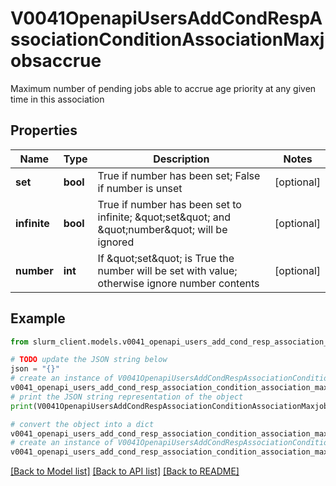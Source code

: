 # V0041OpenapiUsersAddCondRespAssociationConditionAssociationMaxjobsaccrue

Maximum number of pending jobs able to accrue age priority at any given time in this association

## Properties

Name | Type | Description | Notes
------------ | ------------- | ------------- | -------------
**set** | **bool** | True if number has been set; False if number is unset | [optional] 
**infinite** | **bool** | True if number has been set to infinite; \&quot;set\&quot; and \&quot;number\&quot; will be ignored | [optional] 
**number** | **int** | If \&quot;set\&quot; is True the number will be set with value; otherwise ignore number contents | [optional] 

## Example

```python
from slurm_client.models.v0041_openapi_users_add_cond_resp_association_condition_association_maxjobsaccrue import V0041OpenapiUsersAddCondRespAssociationConditionAssociationMaxjobsaccrue

# TODO update the JSON string below
json = "{}"
# create an instance of V0041OpenapiUsersAddCondRespAssociationConditionAssociationMaxjobsaccrue from a JSON string
v0041_openapi_users_add_cond_resp_association_condition_association_maxjobsaccrue_instance = V0041OpenapiUsersAddCondRespAssociationConditionAssociationMaxjobsaccrue.from_json(json)
# print the JSON string representation of the object
print(V0041OpenapiUsersAddCondRespAssociationConditionAssociationMaxjobsaccrue.to_json())

# convert the object into a dict
v0041_openapi_users_add_cond_resp_association_condition_association_maxjobsaccrue_dict = v0041_openapi_users_add_cond_resp_association_condition_association_maxjobsaccrue_instance.to_dict()
# create an instance of V0041OpenapiUsersAddCondRespAssociationConditionAssociationMaxjobsaccrue from a dict
v0041_openapi_users_add_cond_resp_association_condition_association_maxjobsaccrue_from_dict = V0041OpenapiUsersAddCondRespAssociationConditionAssociationMaxjobsaccrue.from_dict(v0041_openapi_users_add_cond_resp_association_condition_association_maxjobsaccrue_dict)
```
[[Back to Model list]](../README.md#documentation-for-models) [[Back to API list]](../README.md#documentation-for-api-endpoints) [[Back to README]](../README.md)



